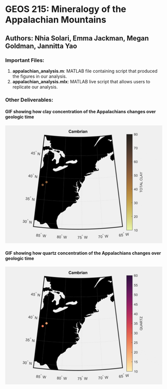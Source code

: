 # GEOS 215: Mineralogy of the Appalachian Mountains

## Authors: Nhia Solari, Emma Jackman, Megan Goldman, Jannitta Yao

### Important Files:
1. **appalachian_analysis.m**: MATLAB file containing script that produced the figures in our analysis. 
2.  **appalachian_analysis.mlx**: MATLAB live script that allows users to replicate our analysis. 

### Other Deliverables:
#### GIF showing how clay concentration of the Appalachians changes over geologic time
![Clays gif](/Figures/Clays.gif)

#### GIF showing how quartz concentration of the Appalachians changes over geologic time
![Quartz gif](/Figures/Quartz.gif)


